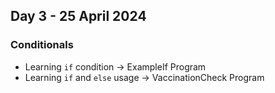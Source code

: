## Day 3 - 25 April 2024

### Conditionals

 - Learning `if` condition -> ExampleIf Program
 - Learning `if` and `else` usage -> VaccinationCheck Program
